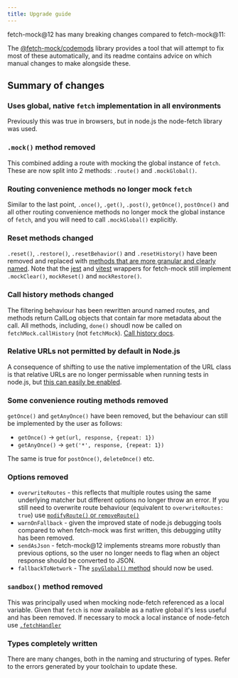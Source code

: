 ```yaml
---
title: Upgrade guide
---
```


fetch-mock@12 has many breaking changes compared to fetch-mock@11:

The [@fetch-mock/codemods](https://www.npmjs.com/package/@fetch-mock/codemods) library provides a tool that will attempt to fix most of these automatically, and its readme contains advice on which manual changes to make alongside these.

## Summary of changes

### Uses global, native `fetch` implementation in all environments

Previously this was true in browsers, but in node.js the node-fetch library was used.

### `.mock()` method removed

This combined adding a route with mocking the global instance of `fetch`. These are now split into 2 methods: `.route()` and `.mockGlobal()`.

### Routing convenience methods no longer mock `fetch`

Similar to the last point, `.once()`, `.get()`, `.post()`, `getOnce()`, `postOnce()` and all other routing convenience methods no longer mock the global instance of `fetch`, and you will need to call `.mockGlobal()` explicitly.

### Reset methods changed

`.reset()`, `.restore()`, `.resetBehavior()` and `.resetHistory()` have been removed and replaced with [methods that are more granular and clearly named](/fetch-mock/docs/API/resetting). Note that the [jest](/fetch-mock/docs/wrappers/jest) and [vitest](/fetch-mock/docs/wrappers/vitest) wrappers for fetch-mock still implement `.mockClear()`, `mockReset()` and `mockRestore()`.

### Call history methods changed

The filtering behaviour has been rewritten around named routes, and methods return CallLog objects that contain far more metadata about the call. All methods, including, `done()` shoudl now be called on `fetchMock.callHistory` (not `fetchMock`). [Call history docs](/fetch-mock/docs/API/CallHistory).

### Relative URLs not permitted by default in Node.js

A consequence of shifting to use the native implementation of the URL class is that relative URLs are no longer permissable when running tests in node.js, but [this can easily be enabled](https://www.wheresrhys.co.uk/fetch-mock/docs/Usage/configuration#allowrelativeurls).

### Some convenience routing methods removed

`getOnce()` and `getAnyOnce()` have been removed, but the behaviour can still be implemented by the user as follows:

- `getOnce()` -> `get(url, response, {repeat: 1})`
- `getAnyOnce()` -> `get('*', response, {repeat: 1})`

The same is true for `postOnce()`, `deleteOnce()` etc.

### Options removed

- `overwriteRoutes` - this reflects that multiple routes using the same underlying matcher but different options no longer throw an error. If you still need to overwrite route behaviour (equivalent to `overwriteRoutes: true`) use [`modifyRoute()` or `removeRoute()`](/fetch-mock/docs/API/more-routing-methods#)
- `warnOnFallback` - given the improved state of node.js debugging tools compared to when fetch-mock was first written, this debugging utilty has been removed.
- `sendAsJson` - fetch-mock@12 implements streams more robustly than previous options, so the user no longer needs to flag when an object response should be converted to JSON.
- `fallbackToNetwork` - The [`spyGlobal()` method](/fetch-mock/docs/API/mocking-and-spying#spyglobal) should now be used.

### `sandbox()` method removed

This was principally used when mocking node-fetch referenced as a local variable. Given that `fetch` is now available as a native global it's less useful and has been removed. If necessary to mock a local instance of node-fetch use [`.fetchHandler`](/fetch-mock/docs/API/mocking-and-spying#fetchhandler)

### Types completely written

There are many changes, both in the naming and structuring of types. Refer to the errors generated by your toolchain to update these.
